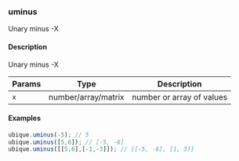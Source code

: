 ### uminus
Unary minus -X


#### Description

Unary minus -X


|Params|Type|Description
|---------|----|-----------
|`x` | number/array/matrix | number or array of values


#### Examples

```js
ubique.uminus(-5); // 5
ubique.uminus([5,6]); // [-5, -6]
ubique.uminus([[5,6],[-1,-3]]); // [[-5, -6], [1, 3]]
```

